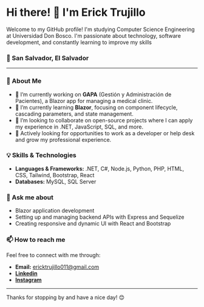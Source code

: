 # Hi there! 👋 I'm Erick Trujillo

Welcome to my GitHub profile! I'm studying Computer Science Engineering at Universidad Don Bosco. 
I'm passionate about technology, software development, and constantly learning to improve my skills

### 📌 San Salvador, El Salvador 
---

### 🌟 About Me
- 🔭 I’m currently working on **GAPA** (Gestión y Administración de Pacientes), a Blazor app for managing a medical clinic.
- 🌱 I’m currently learning **Blazor**, focusing on component lifecycle, cascading parameters, and state management.
- 👯 I’m looking to collaborate on open-source projects where I can apply my experience in .NET, JavaScript, SQL, and more.
- 💼 Actively looking for opportunities to work as a developer or help desk and grow my professional experience.

### 💡 Skills & Technologies
- **Languages & Frameworks:** .NET, C#, Node.js, Python, PHP, HTML, CSS, Tailwind, Bootstrap, React
- **Databases:** MySQL, SQL Server

### 💬 Ask me about
- Blazor application development
- Setting up and managing backend APIs with Express and Sequelize
- Creating responsive and dynamic UI with React and Bootstrap

### 📫 How to reach me
Feel free to connect with me through:
- **Email:** ericktrujillo011@gmail.com
- [**Linkedin**](https://www.linkedin.com/in/erick-trujillo-ab60aa243/)
- [**Instagram**](https://www.instagram.com/osorio.erick_/)

---

Thanks for stopping by and have a nice day! 😊

